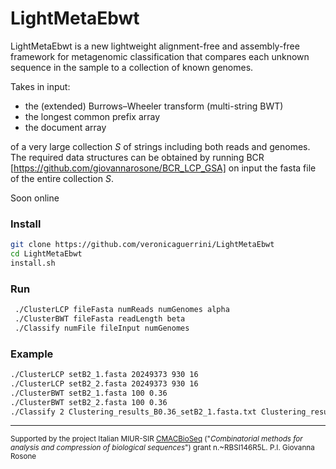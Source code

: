 # LightMetaEbwt 

LightMetaEbwt is a new lightweight alignment-free and assembly-free framework for metagenomic classification that compares each unknown sequence in the sample to a collection of known genomes.

Takes in input:
- the (extended) Burrows–Wheeler transform (multi-string BWT)
- the longest common prefix array 
- the document array 

of a very large collection *S* of strings including both reads and genomes. The required data structures can be obtained by running BCR [https://github.com/giovannarosone/BCR_LCP_GSA] on input the fasta file of the entire collection *S*.

Soon online

### Install

```sh
git clone https://github.com/veronicaguerrini/LightMetaEbwt
cd LightMetaEbwt
install.sh
```

### Run

```sh
 ./ClusterLCP fileFasta numReads numGenomes alpha
 ./ClusterBWT fileFasta readLength beta
 ./Classify numFile fileInput numGenomes
```

### Example
```sh
./ClusterLCP setB2_1.fasta 20249373 930 16
./ClusterLCP setB2_2.fasta 20249373 930 16
./ClusterBWT setB2_1.fasta 100 0.36
./ClusterBWT setB2_2.fasta 100 0.36
./Classify 2 Clustering_results_B0.36_setB2_1.fasta.txt Clustering_results_B0.36_setB2_2.fasta.txt 930
```


---
<small> Supported by the project Italian MIUR-SIR [CMACBioSeq][240fb5f5] ("_Combinatorial methods for analysis and compression of biological sequences_") grant n.~RBSI146R5L. P.I. Giovanna Rosone</small>

[240fb5f5]: http://pages.di.unipi.it/rosone/CMACBioSeq.html
